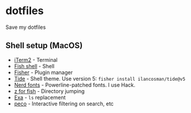 # dotfiles
Save my dotfiles


## Shell setup (MacOS)
- [iTerm2](https://iterm2.com/) - Terminal
- [Fish shell](https://fishshell.com/) - Shell
- [Fisher](https://github.com/jorgebucaran/fisher) - Plugin manager
- [Tide](https://github.com/IlanCosman/tide) - Shell theme. Use version 5: `fisher install ilancosman/tide@v5`
- [Nerd fonts](https://github.com/ryanoasis/nerd-fonts) - Powerline-patched fonts. I use Hack.
- [z for fish](https://github.com/jethrokuan/z) - Directory jumping
- [Exa](https://the.exa.website/) - `ls` replacement
- [peco](https://github.com/peco/peco) - Interactive filtering on search, etc
